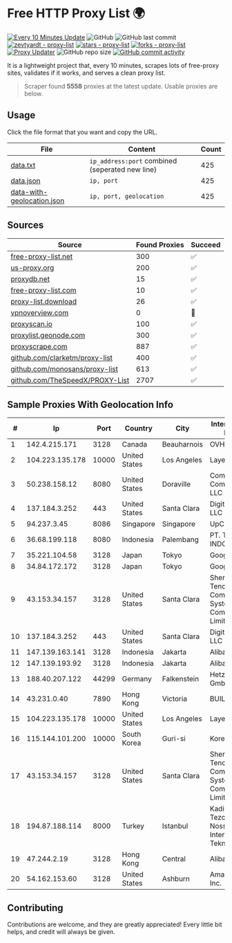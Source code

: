 
# Free HTTP Proxy List 🌍

[![Every 10 Minutes Update](https://github.com/mertguvencli/http-proxy-list/actions/workflows/main.yml/badge.svg?branch=main)](https://github.com/mertguvencli/http-proxy-list/actions/workflows/main.yml)
![GitHub](https://img.shields.io/github/license/mertguvencli/http-proxy-list)
![GitHub last commit](https://img.shields.io/github/last-commit/mertguvencli/http-proxy-list)
[![zevtyardt - proxy-list](https://img.shields.io/static/v1?label=zevtyardt&message=proxy-list&color=blue&logo=github)](https://github.com/zevtyardt/proxy-list "Go to GitHub repo")
[![stars - proxy-list](https://img.shields.io/github/stars/zevtyardt/proxy-list?style=social)](https://github.com/zevtyardt/proxy-list)
[![forks - proxy-list](https://img.shields.io/github/forks/zevtyardt/proxy-list?style=social)](https://github.com/zevtyardt/proxy-list)
[![Proxy Updater](https://github.com/zevtyardt/proxy-list/workflows/Proxy%20Updater/badge.svg)](https://github.com/zevtyardt/proxy-list/actions?query=workflow:"Proxy+Updater")
![GitHub repo size](https://img.shields.io/github/repo-size/zevtyardt/proxy-list)
[![GitHub commit activity](https://img.shields.io/github/commit-activity/m/zevtyardt/proxy-list?logo=commits)](https://github.com/zevtyardt/proxy-list/commits/main)

It is a lightweight project that, every 10 minutes, scrapes lots of free-proxy sites, validates if it works, and serves a clean proxy list.

> Scraper found **5558** proxies at the latest update. Usable proxies are below.

## Usage

Click the file format that you want and copy the URL.

|File|Content|Count|
|----|-------|-----|
|[data.txt](https://raw.githubusercontent.com/mertguvencli/http-proxy-list/main/proxy-list/data.txt)|`ip_address:port` combined (seperated new line)|425|
|[data.json](https://raw.githubusercontent.com/mertguvencli/http-proxy-list/main/proxy-list/data.json)|`ip, port`|425|
|[data-with-geolocation.json](https://raw.githubusercontent.com/mertguvencli/http-proxy-list/main/proxy-list/data-with-geolocation.json)|`ip, port, geolocation`|425|

## Sources

|Source|Found Proxies|Succeed|
|------|-------------|-------|
|[free-proxy-list.net](https://free-proxy-list.net)|300|✅|
|[us-proxy.org](https://www.us-proxy.org)|200|✅|
|[proxydb.net](http://proxydb.net)|15|✅|
|[free-proxy-list.com](https://free-proxy-list.com/?page=&port=&type%5B%5D=http&type%5B%5D=https&up_time=0&search=Search)|10|✅|
|[proxy-list.download](https://www.proxy-list.download/HTTP)|26|✅|
|[vpnoverview.com](https://vpnoverview.com/privacy/anonymous-browsing/free-proxy-servers)|0|🚫|
|[proxyscan.io](https://www.proxyscan.io)|100|✅|
|[proxylist.geonode.com](https://proxylist.geonode.com/api/proxy-list?limit=300&page=1&sort_by=lastChecked&sort_type=desc&protocols=http,https)|300|✅|
|[proxyscrape.com](https://api.proxyscrape.com/v2/?request=displayproxies&protocol=http&timeout=10000&country=all&ssl=all&anonymity=all)|887|✅|
|[github.com/clarketm/proxy-list](https://raw.githubusercontent.com/clarketm/proxy-list/master/proxy-list-raw.txt)|400|✅|
|[github.com/monosans/proxy-list](https://raw.githubusercontent.com/monosans/proxy-list/main/proxies/http.txt)|613|✅|
|[github.com/TheSpeedX/PROXY-List](https://raw.githubusercontent.com/TheSpeedX/PROXY-List/master/http.txt)|2707|✅|


## Sample Proxies With Geolocation Info

|#|Ip|Port|Country|City|Internet Service Provider|
|-|--|----|-------|----|-------------------------|
|1|142.4.215.171|3128|Canada|Beauharnois|OVH SAS|
|2|104.223.135.178|10000|United States|Los Angeles|LayerHost|
|3|50.238.158.12|8080|United States|Doraville|Comcast Cable Communications, LLC|
|4|137.184.3.252|443|United States|Santa Clara|DigitalOcean, LLC|
|5|94.237.3.45|8086|Singapore|Singapore|UpCloud Ltd|
|6|36.68.199.118|8080|Indonesia|Palembang|PT. TELKOM INDONESIA|
|7|35.221.104.58|3128|Japan|Tokyo|Google LLC|
|8|34.84.172.172|3128|Japan|Tokyo|Google LLC|
|9|43.153.34.157|3128|United States|Santa Clara|Shenzhen Tencent Computer Systems Company Limited|
|10|137.184.3.252|443|United States|Santa Clara|DigitalOcean, LLC|
|11|147.139.163.141|3128|Indonesia|Jakarta|Alibaba.com LLC|
|12|147.139.193.92|3128|Indonesia|Jakarta|Alibaba.com LLC|
|13|188.40.207.122|44299|Germany|Falkenstein|Hetzner Online GmbH|
|14|43.231.0.40|7890|Hong Kong|Victoria|BUILDCLOUD|
|15|104.223.135.178|10000|United States|Los Angeles|LayerHost|
|16|115.144.101.200|10000|South Korea|Guri-si|Korea Telecom|
|17|43.153.34.157|3128|United States|Santa Clara|Shenzhen Tencent Computer Systems Company Limited|
|18|194.87.188.114|8000|Turkey|Istanbul|Kadir Huseyin Tezcan Nosspeed Internet Teknolojileri|
|19|47.244.2.19|3128|Hong Kong|Central|Alibaba.com LLC|
|20|54.162.153.60|3128|United States|Ashburn|Amazon.com, Inc.|



## Contributing

Contributions are welcome, and they are greatly appreciated! Every
little bit helps, and credit will always be given.

